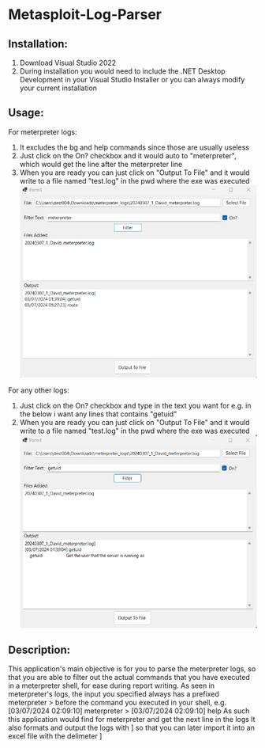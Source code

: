 # Metasploit-Log-Parser

## Installation:
1. Download Visual Studio 2022
2. During installation you would need to include the .NET Desktop Development in your Visual Studio Installer or you can always modify your current installation

## Usage:
For meterpreter logs:
1.  It excludes the bg and help commands since those are usually useless
2.  Just click on the On? checkbox and it would auto to "meterpreter", which would get the line after the meterpreter line
3.  When you are ready you can just click on "Output To File" and it would write to a file named "test.log" in the pwd where the exe was executed
![Alt text](screenshot/filter_meterpreter.png?raw=true "Title")

For any other logs:
1. Just click on the On? checkbox and type in the text you want for e.g. in the below i want any lines that contains "getuid"
2. When you are ready you can just click on "Output To File" and it would write to a file named "test.log" in the pwd where the exe was executed
![Alt text](screenshot/filtering_others.png?raw=true "Title")

## Description:
This application's main objective is for you to parse the meterpreter logs, so that you are able to filter out the actual commands that you have executed in a meterpreter shell, for ease during report writing.
As seen in meterpreter's logs, the input you specified always has a prefixed meterpreter   > before the command you executed in your shell,
e.g. 
[03/07/2024 02:09:10]   meterpreter   >
[03/07/2024 02:09:10] help 
As such this application would find for  meterpreter and get the next line in the logs
It also formats and output the logs with ] so that you can later import it into an excel file with the delimeter ]

